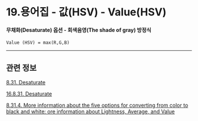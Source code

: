 # 19.용어집 - 값(HSV) - Value(HSV)

#### 무채화(Desaturate) 옵션 - 회색음영(The shade of gray) 방정식
```
Value (HSV) = max(R,G,B)
```

*** 

## 관련 정보

[8.31. Desaturate](https://docs.gimp.org/2.10/ko/gimp-filter-desaturate.html#idm32648)

[16.8.31. Desaturate](./16-08-31-desaturate.md)

[8.31.4. More information about the five options for converting from color to black and white: ore information about Lightness, Average, and Value](https://docs.gimp.org/2.10/ko/gimp-filter-desaturate.html#More-information-about-Lightness-Average-and-Value)